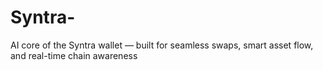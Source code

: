 # Syntra-
AI core of the Syntra wallet — built for seamless swaps, smart asset flow, and real-time chain awareness
